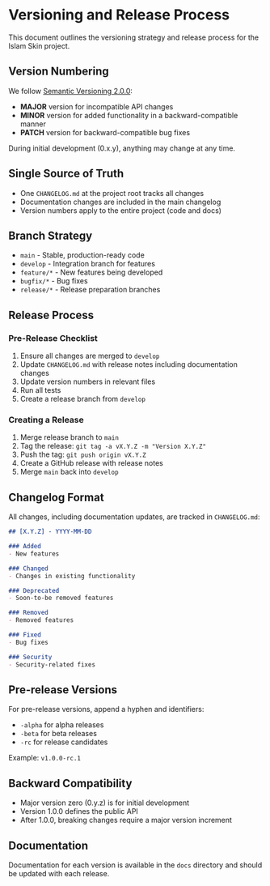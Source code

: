 # Versioning and Release Process

This document outlines the versioning strategy and release process for the Islam Skin project.

## Version Numbering

We follow [Semantic Versioning 2.0.0](https://semver.org/):

- **MAJOR** version for incompatible API changes
- **MINOR** version for added functionality in a backward-compatible manner
- **PATCH** version for backward-compatible bug fixes

During initial development (0.x.y), anything may change at any time.

## Single Source of Truth

- One `CHANGELOG.md` at the project root tracks all changes
- Documentation changes are included in the main changelog
- Version numbers apply to the entire project (code and docs)

## Branch Strategy

- `main` - Stable, production-ready code
- `develop` - Integration branch for features
- `feature/*` - New features being developed
- `bugfix/*` - Bug fixes
- `release/*` - Release preparation branches

## Release Process

### Pre-Release Checklist
1. Ensure all changes are merged to `develop`
2. Update `CHANGELOG.md` with release notes including documentation changes
3. Update version numbers in relevant files
4. Run all tests
5. Create a release branch from `develop`

### Creating a Release
1. Merge release branch to `main`
2. Tag the release: `git tag -a vX.Y.Z -m "Version X.Y.Z"`
3. Push the tag: `git push origin vX.Y.Z`
4. Create a GitHub release with release notes
5. Merge `main` back into `develop`

## Changelog Format

All changes, including documentation updates, are tracked in `CHANGELOG.md`:

```markdown
## [X.Y.Z] - YYYY-MM-DD

### Added
- New features

### Changed
- Changes in existing functionality

### Deprecated
- Soon-to-be removed features

### Removed
- Removed features

### Fixed
- Bug fixes

### Security
- Security-related fixes
```

## Pre-release Versions

For pre-release versions, append a hyphen and identifiers:
- `-alpha` for alpha releases
- `-beta` for beta releases
- `-rc` for release candidates

Example: `v1.0.0-rc.1`

## Backward Compatibility

- Major version zero (0.y.z) is for initial development
- Version 1.0.0 defines the public API
- After 1.0.0, breaking changes require a major version increment

## Documentation

Documentation for each version is available in the `docs` directory and should be updated with each release.
